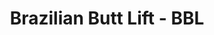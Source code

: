 ---
templateKey: 'course-details'
path: /treatments/brazilian-butt-lift-bbl-buttock-lift
image: /img/treatments/butt-1.jpg
title: Brazilian Butt Lift - BBL
price: 5500
duration: 2-4 hours
anesthesia: General
recovery: 3-4 weeks
result: Immediately
description: >-
  A Brazilian butt lift is a surgical procedure that uses fat grafting to increase the size and shape of the buttocks. Fat is harvested from other parts of the body, such as the abdomen or thighs, and injected into the buttocks. The surgery is designed to add volume and shape to the buttocks, giving them a more rounded and lifted appearance. Results from a Brazilian butt lift are long lasting, providing patients with a more youthful and aesthetically pleasing appearance for many years after surgery. Patients can return to work within a few days.
whenconsider:
        - If you are unhappy with the size or shape of your buttocks
        - Want larger or more round appearing buttocks
expectations:
        - Enhance your curves and improve your overall appearance
        - More youthful, perkier appearance
        - Enhanced self-confidence
---